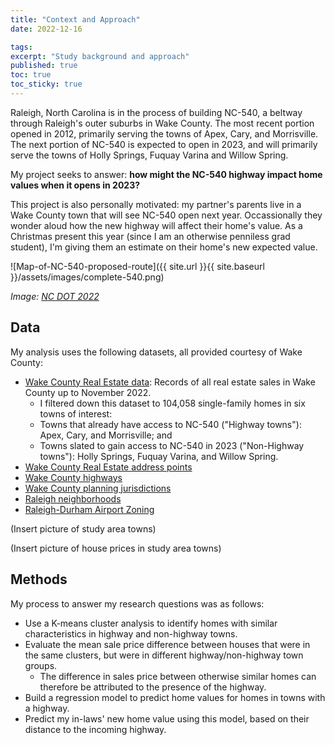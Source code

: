 ```yaml
---
title: "Context and Approach"
date: 2022-12-16

tags: 
excerpt: "Study background and approach"
published: true
toc: true
toc_sticky: true
---
```


Raleigh, North Carolina is in the process of building NC-540, a beltway through Raleigh's outer suburbs in Wake County. The most recent portion opened in 2012, primarily serving the towns of Apex, Cary, and Morrisville. The next portion of NC-540 is expected to open in 2023, and will primarily serve the towns of Holly Springs, Fuquay Varina and Willow Spring. 

My project seeks to answer: **how might the NC-540 highway impact home values when it opens in 2023?**

This project is also personally motivated: my partner's parents live in a Wake County town that will see NC-540 open next year. Occassionally they wonder aloud how the new highway will affect their home's value. As a Christmas present this year (since I am an otherwise penniless grad student), I'm giving them an estimate on their home's new expected value.

![Map-of-NC-540-proposed-route]({{ site.url }}{{ site.baseurl }}/assets/images/complete-540.png)

_Image: [NC DOT 2022](https://www.ncdot.gov/projects/complete-540/Pages/default.aspx)_

## Data
My analysis uses the following datasets, all provided courtesy of Wake County:

* [Wake County Real Estate data](https://www.wakegov.com/departments-government/tax-administration/data-files-statistics-and-reports/real-estate-property-data-files): Records of all real estate sales in Wake County up to November 2022.
  - I filtered down this dataset to 104,058 single-family homes in six towns of interest: 
  -  Towns that already have access to NC-540 ("Highway towns"): Apex, Cary, and Morrisville; and
  -  Towns slated to gain access to NC-540 in 2023 ("Non-Highway towns"): Holly Springs, Fuquay Varina, and Willow Spring.
* [Wake County Real Estate address points](https://data-wake.opendata.arcgis.com/datasets/Wake::address-points/explore?location=35.699997%2C-78.556707%2C2.78)
* [Wake County highways](https://data-wake.opendata.arcgis.com/datasets/Wake::highways-in-wake-county-nc/explore?location=35.794198%2C-78.570954%2C3.54)
* [Wake County planning jurisdictions](https://data.wakegov.com/datasets/Wake::planning-jurisdictions/explore?location=35.771788%2C-78.601100%2C4.00)
* [Raleigh neighborhoods](https://data.wakegov.com/datasets/ral::raleigh-neighborhood-registry-3/explore?location=35.776186%2C-78.638248%2C9.43)
* [Raleigh-Durham Airport Zoning](https://data.wakegov.com/datasets/Wake::airport-zoning/explore?location=35.878029%2C-78.743845%2C5.61)

(Insert picture of study area towns)

(Insert picture of house prices in study area towns)

## Methods
My process to answer my research questions was as follows:
* Use a K-means cluster analysis to identify homes with similar characteristics in highway and non-highway towns.
* Evaluate the mean sale price difference between houses that were in the same clusters, but were in different highway/non-highway town groups.
  - The difference in sales price between otherwise similar homes can therefore be attributed to the presence of the highway.
* Build a regression model to predict home values for homes in towns with a highway.
* Predict my in-laws' new home value using this model, based on their distance to the incoming highway.
